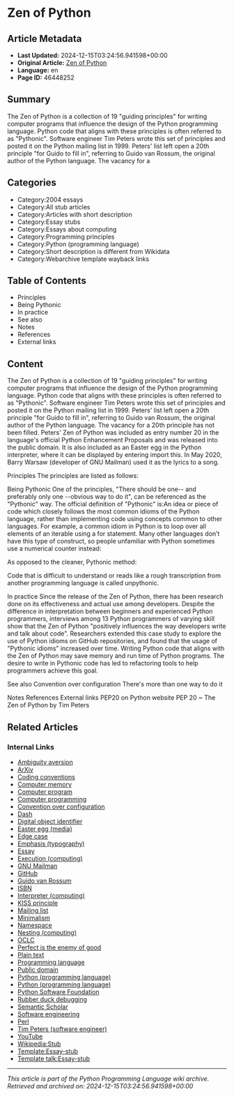 # Zen of Python

## Article Metadata

- **Last Updated:** 2024-12-15T03:24:56.941598+00:00
- **Original Article:** [Zen of Python](https://en.wikipedia.org/wiki/Zen_of_Python)
- **Language:** en
- **Page ID:** 46448252

## Summary

The Zen of Python is a collection of 19 "guiding principles" for writing computer programs that influence the design of the Python programming language. Python code that aligns with these principles is often referred to as "Pythonic".
Software engineer Tim Peters wrote this set of principles and posted it on the Python mailing list in 1999. Peters' list left open a 20th principle "for Guido to fill in", referring to Guido van Rossum, the original author of the Python language. The vacancy for a 

## Categories

- Category:2004 essays
- Category:All stub articles
- Category:Articles with short description
- Category:Essay stubs
- Category:Essays about computing
- Category:Programming principles
- Category:Python (programming language)
- Category:Short description is different from Wikidata
- Category:Webarchive template wayback links

## Table of Contents

- Principles
- Being Pythonic
- In practice
- See also
- Notes
- References
- External links

## Content

The Zen of Python is a collection of 19 "guiding principles" for writing computer programs that influence the design of the Python programming language. Python code that aligns with these principles is often referred to as "Pythonic".
Software engineer Tim Peters wrote this set of principles and posted it on the Python mailing list in 1999. Peters' list left open a 20th principle "for Guido to fill in", referring to Guido van Rossum, the original author of the Python language. The vacancy for a 20th principle has not been filled.
Peters' Zen of Python was included as entry number 20 in the language's official Python Enhancement Proposals and was released into the public domain. It is also included as an Easter egg in the Python interpreter, where it can be displayed by entering import this.
In May 2020, Barry Warsaw (developer of GNU Mailman) used it as the lyrics to a song.

Principles
The principles are listed as follows:

Being Pythonic
One of the principles, "There should be one-- and preferably only one --obvious way to do it", can be referenced as the "Pythonic" way. The official definition of "Pythonic" is:An idea or piece of code which closely follows the most common idioms of the Python language, rather than implementing code using concepts common to other languages.  For example, a common idiom in Python is to loop over all elements of an iterable using a for statement. Many other languages don’t have this type of construct, so people unfamiliar with Python sometimes use a numerical counter instead:

As opposed to the cleaner, Pythonic method:

Code that is difficult to understand or reads like a rough transcription from another programming language is called unpythonic.

In practice
Since the release of the Zen of Python, there has been research done on its effectiveness and actual use among developers. Despite the difference in interpretation between beginners and experienced Python programmers, interviews among 13 Python programmers of varying skill show that the Zen of Python "positively influences the way developers write and talk about code". Researchers extended this case study to explore the use of Python idioms on GitHub repositories, and found that the usage of "Pythonic idioms" increased over time. Writing Python code that aligns with the Zen of Python may save memory and run time of Python programs. The desire to write in Pythonic code has led to refactoring tools to help programmers achieve this goal.

See also
Convention over configuration
There's more than one way to do it

Notes
References
External links
PEP20 on Python website
PEP 20 ~ The Zen of Python by Tim Peters

## Related Articles

### Internal Links

- [Ambiguity aversion](https://en.wikipedia.org/wiki/Ambiguity_aversion)
- [ArXiv](https://en.wikipedia.org/wiki/ArXiv)
- [Coding conventions](https://en.wikipedia.org/wiki/Coding_conventions)
- [Computer memory](https://en.wikipedia.org/wiki/Computer_memory)
- [Computer program](https://en.wikipedia.org/wiki/Computer_program)
- [Computer programming](https://en.wikipedia.org/wiki/Computer_programming)
- [Convention over configuration](https://en.wikipedia.org/wiki/Convention_over_configuration)
- [Dash](https://en.wikipedia.org/wiki/Dash)
- [Digital object identifier](https://en.wikipedia.org/wiki/Digital_object_identifier)
- [Easter egg (media)](https://en.wikipedia.org/wiki/Easter_egg_(media))
- [Edge case](https://en.wikipedia.org/wiki/Edge_case)
- [Emphasis (typography)](https://en.wikipedia.org/wiki/Emphasis_(typography))
- [Essay](https://en.wikipedia.org/wiki/Essay)
- [Execution (computing)](https://en.wikipedia.org/wiki/Execution_(computing))
- [GNU Mailman](https://en.wikipedia.org/wiki/GNU_Mailman)
- [GitHub](https://en.wikipedia.org/wiki/GitHub)
- [Guido van Rossum](https://en.wikipedia.org/wiki/Guido_van_Rossum)
- [ISBN](https://en.wikipedia.org/wiki/ISBN)
- [Interpreter (computing)](https://en.wikipedia.org/wiki/Interpreter_(computing))
- [KISS principle](https://en.wikipedia.org/wiki/KISS_principle)
- [Mailing list](https://en.wikipedia.org/wiki/Mailing_list)
- [Minimalism](https://en.wikipedia.org/wiki/Minimalism)
- [Namespace](https://en.wikipedia.org/wiki/Namespace)
- [Nesting (computing)](https://en.wikipedia.org/wiki/Nesting_(computing))
- [OCLC](https://en.wikipedia.org/wiki/OCLC)
- [Perfect is the enemy of good](https://en.wikipedia.org/wiki/Perfect_is_the_enemy_of_good)
- [Plain text](https://en.wikipedia.org/wiki/Plain_text)
- [Programming language](https://en.wikipedia.org/wiki/Programming_language)
- [Public domain](https://en.wikipedia.org/wiki/Public_domain)
- [Python (programming language)](https://en.wikipedia.org/wiki/Python_(programming_language))
- [Python (programming language)](https://en.wikipedia.org/wiki/Python_(programming_language))
- [Python Software Foundation](https://en.wikipedia.org/wiki/Python_Software_Foundation)
- [Rubber duck debugging](https://en.wikipedia.org/wiki/Rubber_duck_debugging)
- [Semantic Scholar](https://en.wikipedia.org/wiki/Semantic_Scholar)
- [Software engineering](https://en.wikipedia.org/wiki/Software_engineering)
- [Perl](https://en.wikipedia.org/wiki/Perl)
- [Tim Peters (software engineer)](https://en.wikipedia.org/wiki/Tim_Peters_(software_engineer))
- [YouTube](https://en.wikipedia.org/wiki/YouTube)
- [Wikipedia:Stub](https://en.wikipedia.org/wiki/Wikipedia:Stub)
- [Template:Essay-stub](https://en.wikipedia.org/wiki/Template:Essay-stub)
- [Template talk:Essay-stub](https://en.wikipedia.org/wiki/Template_talk:Essay-stub)

---
_This article is part of the Python Programming Language wiki archive._
_Retrieved and archived on: 2024-12-15T03:24:56.941598+00:00_